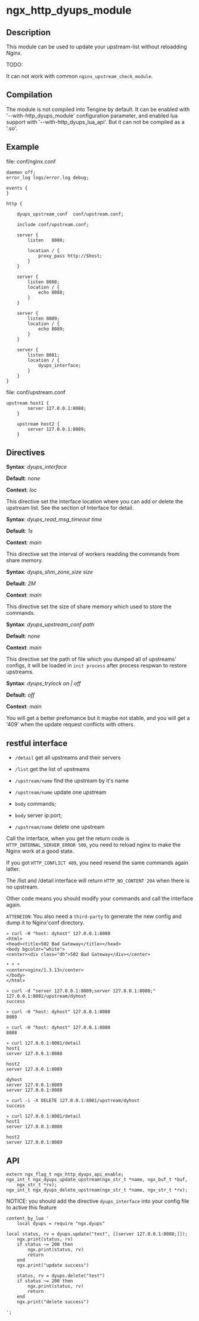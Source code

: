 # ngx_http_dyups_module

## Description

This module can be used to update your upstream-list without reloadding Nginx.

TODO:

It can not work with common `nginx_upstream_check_module`.

## Compilation

The module is not compiled into Tengine by default. It can be enabled with '--with-http_dyups_module'
configuration parameter, and enabled lua support with '--with-http_dyups_lua_api'.
But it can not be compiled as a '.so'.

## Example

file: conf/nginx.conf

```
daemon off;
error_log logs/error.log debug;

events {
}

http {

    dyups_upstream_conf  conf/upstream.conf;

    include conf/upstream.conf;

    server {
        listen   8080;

        location / {
            proxy_pass http://$host;
        }
    }

    server {
        listen 8088;
        location / {
            echo 8088;
        }
    }

    server {
        listen 8089;
        location / {
            echo 8089;
        }
    }

    server {
        listen 8081;
        location / {
            dyups_interface;
        }
    }
}
```

file: conf/upstream.conf

```
upstream host1 {
        server 127.0.0.1:8088;
    }

    upstream host2 {
        server 127.0.0.1:8089;
    }
```

## Directives

**Syntax**: _dyups_interface_

**Default**: _none_

**Context**: _loc_

This directive set the interface location where you can add or delete the upstream list. See the section of Interface for detail.

**Syntax**: _dyups_read_msg_timeout time_

**Default**: _1s_

**Context**: _main_

This directive set the interval of workers readding the commands from share memory.

**Syntax**: _dyups_shm_zone_size size_

**Default**: _2M_

**Context**: _main_

This directive set the size of share memory which used to store the commands.

**Syntax**: _dyups_upstream_conf path_

**Default**: _none_

**Context**: _main_

This directive set the path of file which you dumped all of upstreams' configs, it will be loaded in `init process` after process respwan to restore upstreams.

**Syntax**: _dyups_trylock on | off_ 

**Default**: _off_

**Context**: _main_

You will get a better prefomance but it maybe not stable, and you will get a '409' when the update request conflicts with others.

## restful interface

*   `/detail`         get all upstreams and their servers
*   `/list`           get the list of upstreams
*   `/upstream/name`  find the upstream by it's name

*   `/upstream/name`  update one upstream
*   `body` commands;
*   `body` server ip:port;

*   `/upstream/name`  delete one upstream

Call the interface, when you get the return code is `HTTP_INTERNAL_SERVER_ERROR 500`, you need to reload nginx to make the Nginx work at a good state.

If you got `HTTP_CONFLICT 409`, you need resend the same commands again latter.

The /list and /detail interface will return `HTTP_NO_CONTENT 204` when there is no upstream.

Other code means you should modify your commands and call the interface again.

`ATTENEION`: You also need a `third-party` to generate the new config and dump it to Nginx'conf directory.

```
» curl -H "host: dyhost" 127.0.0.1:8080
<html>
<head><title>502 Bad Gateway</title></head>
<body bgcolor="white">
<center><div class="dh">502 Bad Gateway</div></center>

* * *
<center>nginx/1.3.13</center>
</body>
</html>

» curl -d "server 127.0.0.1:8089;server 127.0.0.1:8088;" 127.0.0.1:8081/upstream/dyhost
success

» curl -H "host: dyhost" 127.0.0.1:8080
8089

» curl -H "host: dyhost" 127.0.0.1:8080
8088

» curl 127.0.0.1:8081/detail
host1
server 127.0.0.1:8088

host2
server 127.0.0.1:8089

dyhost
server 127.0.0.1:8089
server 127.0.0.1:8088

» curl -i -X DELETE 127.0.0.1:8081/upstream/dyhost
success

» curl 127.0.0.1:8081/detail
host1
server 127.0.0.1:8088

host2
server 127.0.0.1:8089
```

## API

```
extern ngx_flag_t ngx_http_dyups_api_enable;
ngx_int_t ngx_dyups_update_upstream(ngx_str_t *name, ngx_buf_t *buf,
    ngx_str_t *rv);
ngx_int_t ngx_dyups_delete_upstream(ngx_str_t *name, ngx_str_t *rv);
```

NOTICE:
    you should add the directive `dyups_interface` into your config file to active this feature

```
content_by_lua '
    local dyups = require "ngx.dyups"
```

```
local status, rv = dyups.update("test", [[server 127.0.0.1:8088;]]);
    ngx.print(status, rv)
    if status ~= 200 then
        ngx.print(status, rv)
        return
    end
    ngx.print("update success")

    status, rv = dyups.delete("test")
    if status ~= 200 then
        ngx.print(status, rv)
        return
    end
    ngx.print("delete success")

';

```
